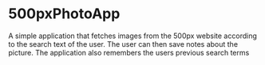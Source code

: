500pxPhotoApp
=============

A simple application that fetches images from the 500px website according to the search text of the user. The user can then save notes about the picture. The application also remembers the users previous search terms

